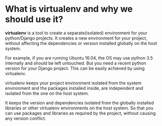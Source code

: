 # What is virtualenv and why we should use it?

**virtualenv** is a tool to create a separate(isolated) environment for your python/Django projects. It creates a new environment for your project, without affecting the dependencies or version installed globally on the host system. 

For example, if you are running Ubuntu 16.04, the OS may use python 3.5 internally and should be left untouched. But you need a recent python version for your Django project. This can be easily achieved by using virtualenv. 

virtualenv keeps your project environment isolated from the system environment and the packages installed inside, are independent and isolated from the one on the host system. 

It keeps the version and dependencies isolated from the globally installed libraries or other virtualenv environments on the host system. So that you can use packages and libraries as required by the project, without causing any version conflict.
